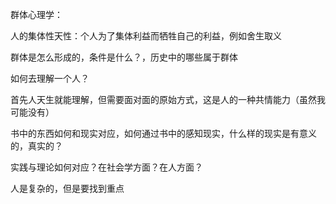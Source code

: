 群体心理学：

人的集体性天性：个人为了集体利益而牺牲自己的利益，例如舍生取义


群体是怎么形成的，条件是什么？，历史中的哪些属于群体


如何去理解一个人？

首先人天生就能理解，但需要面对面的原始方式，这是人的一种共情能力（虽然我可能没有）


书中的东西如何和现实对应，如何通过书中的感知现实，什么样的现实是有意义的，真实的？

实践与理论如何对应？在社会学方面？在人方面？

人是复杂的，但是要找到重点                                                                                                                                                                                                                                                                                                                     
